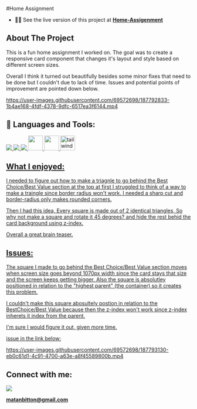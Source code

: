 #Home Assignment

- 👨‍💻 See the live version of this project at **[Home-Assigenment](https://matanbitton.github.io/home-assignment-EM/)**

## About The Project

This is a fun home assignment I worked on. 
The goal was to create a responsive card component that changes it's layout and style based on different screen sizes.

Overall I think it turned out beautifully besides some minor fixes that need to be done but I couldn't due to lack of time.
Issues and potential points of improvement are pointed down below.





https://user-images.githubusercontent.com/69572698/187792833-1b4ae168-4fdf-4378-9dfc-6517ea3f6144.mp4









## 🚀 Languages and Tools:

<p align="left"> 
    <a href="https://developer.mozilla.org/en-US/docs/Web/JavaScript" target="_blank"> <img src="https://img.icons8.com/color/48/000000/javascript.png"/> </a> 
    <a href="https://www.w3.org/html/" target="_blank"> <img src="https://img.icons8.com/color/48/000000/html-5.png"/> </a> 
    <a href="https://www.w3schools.com/css/" target="_blank"> <img src="https://img.icons8.com/color/48/000000/css3.png"/> </a> 
   <a href="https://webpack.js.org/" > <img src="https://webpack.js.org/icon-pwa-512x512.d3dae4189855b3a72ff9.png" style = "width: 40px"> </a>
    <a href="https://en.wikipedia.org/wiki/React_%28JavaScript_library%29" > <img src="https://upload.wikimedia.org/wikipedia/commons/thumb/a/a7/React-icon.svg/1200px-React-icon.svg.png" style = "width: 40px"> </a>
   <a href="https://tailwindcss.com/" > <img src="https://upload.wikimedia.org/wikipedia/commons/thumb/d/d5/Tailwind_CSS_Logo.svg/2048px-Tailwind_CSS_Logo.svg.png" alt="tailwind"  style = "width: 40px" >

</p>

## What I enjoyed:

I needed to figure out how to make a triagnle to go behind the Best Choice/Best Value section at the top
at first I struggled to think of a way to make a traingle since border radius won't work.
I needed a sharp cut and border-radius only makes rounded corners.

Then I had this idea, Every square is made out of 2 identical triangles, So why not make a square and rotate it 45 degrees?
and hide the rest behid the card background using z-index.

Overall a great brain teaser.

## Issues:

The square I made to go behind the Best Choice/Best Value section moves when screen size goes beyond 1070px width since the card stays that size
and the screen keeps getting bigger. Also the square is absolutley positioned in relation to the "highest parent" (the container) so it creates this problem.

I couldn't make this square abosultely postion in relation to the BestChoice/Best Value because then the z-index won't work since z-index inherets it index from the parent.

I'm sure I would figure it out, given more time.

issue in the link below:

https://user-images.githubusercontent.com/69572698/187793130-eb0c61d1-4c91-4700-a63e-a8f45589800b.mp4


## Connect with me:

<p align="left">

<a href = "https://www.linkedin.com/in/matan-bitton-90a054210/"><img src="https://img.icons8.com/fluent/48/000000/linkedin.png"/></a>

**matanbitton@gmail.com**

